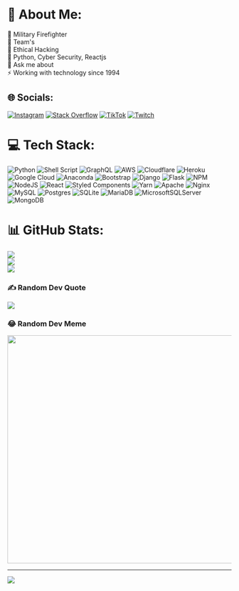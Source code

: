 # 💫 About Me:
🔭 Military Firefighter<br>👯 Team's<br>🤝 Ethical Hacking<br>🌱 Python, Cyber Security, Reactjs<br>💬 Ask me about<br>⚡ Working with technology since 1994


## 🌐 Socials:
[![Instagram](https://img.shields.io/badge/Instagram-%23E4405F.svg?logo=Instagram&logoColor=white)](https://instagram.com/duhduhfontana) [![Stack Overflow](https://img.shields.io/badge/-Stackoverflow-FE7A16?logo=stack-overflow&logoColor=white)](https://stackoverflow.com/users/311926) [![TikTok](https://img.shields.io/badge/TikTok-%23000000.svg?logo=TikTok&logoColor=white)](https://tiktok.com/@duhbolado) [![Twitch](https://img.shields.io/badge/Twitch-%239146FF.svg?logo=Twitch&logoColor=white)](https://twitch.tv/duhbolado) 

# 💻 Tech Stack:
![Python](https://img.shields.io/badge/python-3670A0?style=plastic&logo=python&logoColor=ffdd54) ![Shell Script](https://img.shields.io/badge/shell_script-%23121011.svg?style=plastic&logo=gnu-bash&logoColor=white) ![GraphQL](https://img.shields.io/badge/-GraphQL-E10098?style=plastic&logo=graphql&logoColor=white) ![AWS](https://img.shields.io/badge/AWS-%23FF9900.svg?style=plastic&logo=amazon-aws&logoColor=white) ![Cloudflare](https://img.shields.io/badge/Cloudflare-F38020?style=plastic&logo=Cloudflare&logoColor=white) ![Heroku](https://img.shields.io/badge/heroku-%23430098.svg?style=plastic&logo=heroku&logoColor=white) ![Google Cloud](https://img.shields.io/badge/Google%20Cloud-%234285F4.svg?style=plastic&logo=google-cloud&logoColor=white) ![Anaconda](https://img.shields.io/badge/Anaconda-%2344A833.svg?style=plastic&logo=anaconda&logoColor=white) ![Bootstrap](https://img.shields.io/badge/bootstrap-%23563D7C.svg?style=plastic&logo=bootstrap&logoColor=white) ![Django](https://img.shields.io/badge/django-%23092E20.svg?style=plastic&logo=django&logoColor=white) ![Flask](https://img.shields.io/badge/flask-%23000.svg?style=plastic&logo=flask&logoColor=white) ![NPM](https://img.shields.io/badge/NPM-%23000000.svg?style=plastic&logo=npm&logoColor=white) ![NodeJS](https://img.shields.io/badge/node.js-6DA55F?style=plastic&logo=node.js&logoColor=white) ![React](https://img.shields.io/badge/react-%2320232a.svg?style=plastic&logo=react&logoColor=%2361DAFB) ![Styled Components](https://img.shields.io/badge/styled--components-DB7093?style=plastic&logo=styled-components&logoColor=white) ![Yarn](https://img.shields.io/badge/yarn-%232C8EBB.svg?style=plastic&logo=yarn&logoColor=white) ![Apache](https://img.shields.io/badge/apache-%23D42029.svg?style=plastic&logo=apache&logoColor=white) ![Nginx](https://img.shields.io/badge/nginx-%23009639.svg?style=plastic&logo=nginx&logoColor=white) ![MySQL](https://img.shields.io/badge/mysql-%2300f.svg?style=plastic&logo=mysql&logoColor=white) ![Postgres](https://img.shields.io/badge/postgres-%23316192.svg?style=plastic&logo=postgresql&logoColor=white) ![SQLite](https://img.shields.io/badge/sqlite-%2307405e.svg?style=plastic&logo=sqlite&logoColor=white) ![MariaDB](https://img.shields.io/badge/MariaDB-003545?style=plastic&logo=mariadb&logoColor=white) ![MicrosoftSQLServer](https://img.shields.io/badge/Microsoft%20SQL%20Sever-CC2927?style=plastic&logo=microsoft%20sql%20server&logoColor=white) ![MongoDB](https://img.shields.io/badge/MongoDB-%234ea94b.svg?style=plastic&logo=mongodb&logoColor=white)
# 📊 GitHub Stats:
![](https://github-readme-stats.vercel.app/api?username=eduardofontana&theme=gotham&hide_border=false&include_all_commits=false&count_private=false)<br/>
![](https://github-readme-streak-stats.herokuapp.com/?user=eduardofontana&theme=gotham&hide_border=false)<br/>
![](https://github-readme-stats.vercel.app/api/top-langs/?username=eduardofontana&theme=gotham&hide_border=false&include_all_commits=false&count_private=false&layout=compact)

### ✍️ Random Dev Quote
![](https://quotes-github-readme.vercel.app/api?type=horizontal&theme=dark)

### 😂 Random Dev Meme
<img src="https://random-memer.herokuapp.com/" width="512px"/>

---
[![](https://visitcount.itsvg.in/api?id=eduardofontana&icon=0&color=0)](https://visitcount.itsvg.in)

<!-- Proudly created with GPRM ( https://gprm.itsvg.in ) -->
